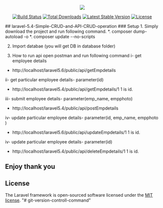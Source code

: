 <p align="center"><img src="https://laravel.com/assets/img/components/logo-laravel.svg"></p>

<p align="center">
<a href="https://travis-ci.org/laravel/framework"><img src="https://travis-ci.org/laravel/framework.svg" alt="Build Status"></a>
<a href="https://packagist.org/packages/laravel/framework"><img src="https://poser.pugx.org/laravel/framework/d/total.svg" alt="Total Downloads"></a>
<a href="https://packagist.org/packages/laravel/framework"><img src="https://poser.pugx.org/laravel/framework/v/stable.svg" alt="Latest Stable Version"></a>
<a href="https://packagist.org/packages/laravel/framework"><img src="https://poser.pugx.org/laravel/framework/license.svg" alt="License"></a>
</p>
## laravel-5.4-Simple-CRUD-and-API-CRUD-operation
### Setup
1. Simply download the project and run following command.
 *. composer dump-autoload -o
 *. composer update --no-scripts
 
2. Import databae (you will get DB in database folder)
 
3. How to run api
 open postman and run following command
 i- get employee details
 * http://localhost/laravel5.6/public/api/getEmpdetails
 
 ii- get particular employee details- parameter(id)
  * http://localhost/laravel5.4/public/api/getEmpdetails/1
   1 is id.
  
 iii- submit employee details- parameter(emp_name, empphoto)
  * http://localhost/laravel5.4/public/api/postEmpdetails
  
 iv- update particular employee details- parameter(id, emp_name, empphoto )
  * http://localhost/laravel5.6/public/api/updateEmpdetails/1
  1 is id.

 iv- update particular employee details- parameter(id)
  * http://localhost/laravel5.4/public/api/deleteEmpdetails/1
  1 is id.
  
  ## Enjoy thank you


## License

The Laravel framework is open-sourced software licensed under the [MIT license](http://opensource.org/licenses/MIT).
"# git-version-controll-command" 
